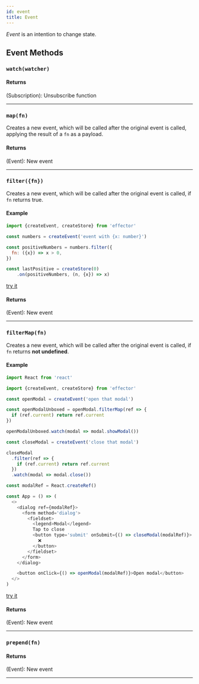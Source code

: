 ```yaml
---
id: event
title: Event
---
```


_Event_ is an intention to change state.

## Event Methods

### `watch(watcher)`

#### Returns

(Subscription): Unsubscribe function

<hr />

### `map(fn)`

Сreates a new event, which will be called after the original event is called, applying the result of a `fn` as a payload.

#### Returns

(Event): New event

<hr />

### `filter({fn})`

Сreates a new event, which will be called after the original event is called, if `fn` returns true.

#### Example

```javascript
import {createEvent, createStore} from 'effector'

const numbers = createEvent('event with {x: number}')

const positiveNumbers = numbers.filter({
  fn: ({x}) => x > 0,
})

const lastPositive = createStore(0)
	.on(positiveNumbers, (n, {x}) => x)

```

[try it](https://share.effector.dev/XHDQ3FDX)

#### Returns

(Event): New event

<hr />

### `filterMap(fn)`

Сreates a new event, which will be called after the original event is called, if `fn` returns **not undefined**.

#### Example

```javascript
import React from 'react'

import {createEvent, createStore} from 'effector'

const openModal = createEvent('open that modal')

const openModalUnboxed = openModal.filterMap(ref => {
  if (ref.current) return ref.current
})

openModalUnboxed.watch(modal => modal.showModal())

const closeModal = createEvent('close that modal')

closeModal
  .filter(ref => {
    if (ref.current) return ref.current
  })
  .watch(modal => modal.close())

const modalRef = React.createRef()

const App = () => (
  <>
    <dialog ref={modalRef}>
      <form method='dialog'>
        <fieldset>
          <legend>Modal</legend>
          Tap to close
          <button type='submit' onSubmit={() => closeModal(modalRef)}>
            ❌
          </button>
        </fieldset>
      </form>
    </dialog>

    <button onClick={() => openModal(modalRef)}>Open modal</button>
  </>
)


```

[try it](https://share.effector.dev/axd5A0G5)

#### Returns

(Event): New event

<hr />

### `prepend(fn)`

#### Returns

(Event): New event

<hr />
